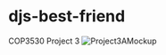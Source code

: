 # djs-best-friend
COP3530 Project 3
![Project3AMockup](https://user-images.githubusercontent.com/73496995/127394236-46113990-c3d0-4924-b478-bc8c2c6345ac.png)
